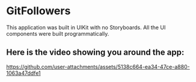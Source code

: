 # GitFollowers

 This application was built in UIKit with no Storyboards. All the UI components were built programmatically.

## Here is the video showing you around the app:

https://github.com/user-attachments/assets/5138c664-ea34-47ce-a880-1063a47ddfe1

